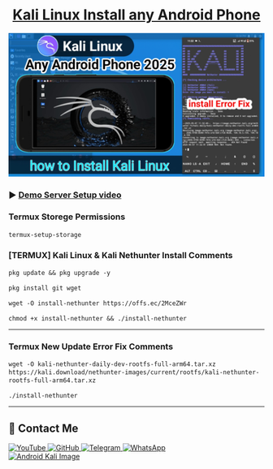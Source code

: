 <h1 align="center"><u>Kali Linux Install any Android Phone</u></h1>

<a href="https://youtu.be/_LZpwUM91UU" target="_blank">
  <img src="https://raw.githubusercontent.com/Masterdas/Kali-Linux/refs/heads/main/kali.jpg" alt="Android Kali Image">
</a>

### ▶️ [Demo Server Setup video](https://youtu.be/_LZpwUM91UU)
### Termux Storege Permissions 
```
termux-setup-storage
```

### [TERMUX] Kali Linux & Kali Nethunter Install Comments

```
pkg update && pkg upgrade -y
```
```
pkg install git wget
```
```
wget -O install-nethunter https://offs.ec/2MceZWr
```
```
chmod +x install-nethunter && ./install-nethunter
```
---
### Termux New Update Error Fix Comments 
```
wget -O kali-nethunter-daily-dev-rootfs-full-arm64.tar.xz https://kali.download/nethunter-images/current/rootfs/kali-nethunter-rootfs-full-arm64.tar.xz
```
```
./install-nethunter
```

---
## 📌 Contact Me  

<a href="https://youtube.com/@zerodarknexus">
  <img src="https://img.shields.io/badge/YouTube-FF0000?style=for-the-badge&logo=youtube&logoColor=white" alt="YouTube">
</a>  

<a href="https://github.com/Masterdas?tab=repositories">
  <img src="https://img.shields.io/badge/GitHub-000000?style=for-the-badge&logo=github&logoColor=white" alt="GitHub">
</a>  

<a href="https://t.me/ZeroHackNexus">
  <img src="https://img.shields.io/badge/Telegram-26A5E4?style=for-the-badge&logo=telegram&logoColor=white" alt="Telegram">
</a>  

<a href="https://chat.whatsapp.com/II35pNaN25rHqnUmqXK6ag">
  <img src="https://img.shields.io/badge/WhatsApp-25D366?style=for-the-badge&logo=whatsapp&logoColor=white" alt="WhatsApp">
</a>
<br>  
<a href="https://www.kali.org/docs/nethunter/nethunter-rootless/" target="_blank">
  <img src="https://www.kali.org/docs/nethunter/nethunter-rootless/020-NH-Rootless-KeX_s.png" alt="Android Kali Image">
</a>